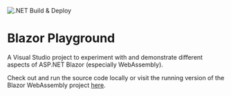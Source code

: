 ![.NET Build & Deploy](https://github.com/miri10134/Blazor.Playground/workflows/.NET%20Build%20&%20Deploy/badge.svg)
# Blazor Playground

A Visual Studio project to experiment with and demonstrate different aspects of ASP.NET Blazor (especially WebAssembly).

Check out and run the source code locally or visit the running version of the Blazor WebAssembly project [here](https://blazorplayground.z16.web.core.windows.net/).
